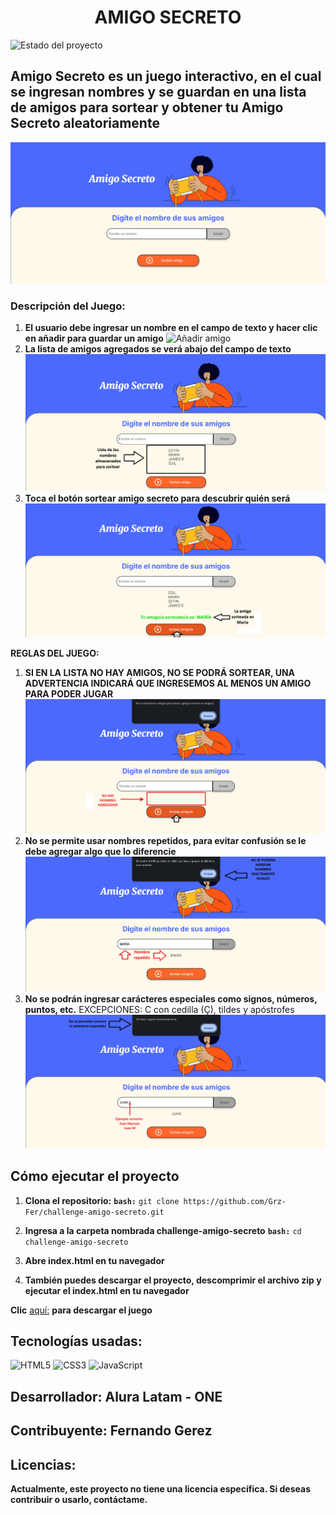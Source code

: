 <h1 align="center">AMIGO SECRETO</h1>

![Estado del proyecto](https://img.shields.io/badge/Estado-Completo-brightgreen)

## Amigo Secreto es un juego interactivo, en el cual se ingresan nombres y se guardan en una lista de amigos para sortear y obtener tu Amigo Secreto aleatoriamente

![Juego Amigo Secreto](img/aplicacion.png)

### Descripción del Juego:

1. **El usuario debe ingresar un nombre en el campo de texto y hacer clic en añadir para guardar un amigo**
![Añadir amigo](img/añadiendo-nombre.png)
2. **La lista de amigos agregados se verá abajo del campo de texto**
![Lista de amigos](img/mostrando-lista.png)
3. **Toca el botón sortear amigo secreto para descubrir quién será**
![Amigo sorteado](img/amigo-sorteado.png)

**REGLAS DEL JUEGO:**
1. **SI EN LA LISTA NO HAY AMIGOS, NO SE PODRÁ SORTEAR, UNA ADVERTENCIA INDICARÁ QUE INGRESEMOS AL MENOS UN AMIGO PARA PODER JUGAR**
![Lista Vacía](img/lista-de-amigos-vacia.png)
2. **No se permite usar nombres repetidos, para evitar confusión se le debe agregar algo que lo diferencie**
![Nombres repetidos](img/nombre-repetido.png)
3. **No se podrán ingresar carácteres especiales como signos, números, puntos, etc.** EXCEPCIONES: C con cedilla (Ç), tildes y apóstrofes
![Nombres permitidos](img/nombres-permitidos.png)

## Cómo ejecutar el proyecto

1. **Clona el repositorio:** 
**``bash:``**
```git clone https://github.com/Grz-Fer/challenge-amigo-secreto.git```

2. **Ingresa a la carpeta nombrada challenge-amigo-secreto**
**``bash:``**
```cd challenge-amigo-secreto```

3. **Abre index.html en tu navegador**
4. **También puedes descargar el proyecto, descomprimir el archivo zip y ejecutar el index.html en tu navegador**
 
**Clic** [aquí:](https://github.com/Grz-Fer/challenge-amigo-secreto/archive/refs/heads/main.zip) **para descargar el juego**
## Tecnologías usadas:
![HTML5](https://img.shields.io/badge/HTML5-E34F26?style=for-the-badge&logo=html5&logoColor=white)
![CSS3](https://img.shields.io/badge/CSS3-1572B6?style=for-the-badge&logo=css3&logoColor=white)
![JavaScript](https://img.shields.io/badge/JavaScript-F7DF1E?style=for-the-badge&logo=javascript&logoColor=black)

## Desarrollador: Alura Latam - ONE

## Contribuyente: Fernando Gerez

## Licencias:
**Actualmente, este proyecto no tiene una licencia específica.  Si deseas contribuir o usarlo, contáctame.**
